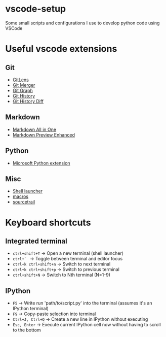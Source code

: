 # vscode-setup
Some small scripts and configurations I use to develop python code using VSCode

# Useful vscode extensions
## Git
* [GitLens](https://marketplace.visualstudio.com/items?itemName=eamodio.gitlens)
* [Git Merger](https://marketplace.visualstudio.com/items?itemName=shaharkazaz.git-merger)
* [Git Graph](https://marketplace.visualstudio.com/items?itemName=mhutchie.git-graph)
* [Git History](https://marketplace.visualstudio.com/items?itemName=donjayamanne.githistory)
* [Git History Diff](https://marketplace.visualstudio.com/items?itemName=huizhou.githd)

## Markdown
* [Markdown All in One](https://marketplace.visualstudio.com/items?itemName=yzhang.markdown-all-in-one)
* [Markdown Preview Enhanced](https://marketplace.visualstudio.com/items?itemName=yzhang.markdown-all-in-one)

## Python
* [Microsoft Python extension](https://marketplace.visualstudio.com/items?itemName=ms-python.python)

## Misc
* [Shell launcher](https://marketplace.visualstudio.com/items?itemName=Tyriar.shell-launcher)
* [macros](https://marketplace.visualstudio.com/items?itemName=geddski.macros)
* [sourcetrail](https://marketplace.visualstudio.com/items?itemName=astallinger.sourcetrail)

# Keyboard shortcuts
## Integrated terminal
* `ctrl+shift+T` -> Open a new terminal (shell launcher)
* ```ctrl+` ``` -> Toggle between terminal and editor focus
* `ctrl+k ctrl+shift+n` -> Switch to next terminal
* `ctrl+k ctrl+shift+p` -> Switch to previous terminal
* `ctrl+shift+N` -> Switch to Nth terminal (N=1-9)
## IPython
* `F5` -> Write run 'path/to/script.py' into the terminal (assumes it's an IPython terminal)
* `F9` -> Copy-paste selection into terminal
* `Ctrl+J, Ctrl+Q` -> Create a new line in IPython without executing
* `Esc, Enter` -> Execute current IPython cell now without having to scroll to the bottom
